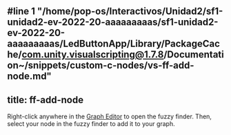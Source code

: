 #line 1 "/home/pop-os/Interactivos/Unidad2/sf1-unidad2-ev-2022-20-aaaaaaaaas/sf1-unidad2-ev-2022-20-aaaaaaaaas/LedButtonApp/Library/PackageCache/com.unity.visualscripting@1.7.8/Documentation~/snippets/custom-c-nodes/vs-ff-add-node.md"
---
title: ff-add-node
---

Right-click anywhere in the [Graph Editor](../../vs-interface-overview.md#the-graph-editor) to open the fuzzy finder. Then, select your node in the fuzzy finder to add it to your graph. 